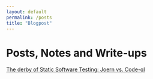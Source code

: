 ```yaml
---
layout: default
permalink: /posts
title: "Blogpost"
---
```



# Posts, Notes and Write-ups

[The derby of Static Software Testing: Joern vs. Code-ql](https://elmanto.github.io/posts/sast_derby_joern_vs_codeql)


